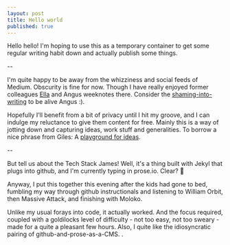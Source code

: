 ```yaml
---
layout: post
title: Hello world
published: true
---
```


Hello hello! I'm hoping to use this as a temporary container to get some regular writing habit down and actually publish some things. 

--

I'm quite happy to be away from the whizziness and social feeds of Medium. Obscurity is fine for now. Though I have really enjoyed former colleagues [Ella](https://fitzsimple.medium.com/) and Angus weeknotes there. Consider the [shaming-into-writing](https://angusmontgomery.medium.com/28-january-2021-weeknote-2-on-vanishing-and-rainy-land-d63314b554e7) to be alive Angus :). 

Hopefully I'll benefit from a bit of privacy until I hit my groove, and I can indulge my reluctance to give them content for free. Mainly this is a way of jotting down and capturing ideas, work stuff and generalities. To borrow a nice phrase from Giles: A [playground for ideas](https://gilest.org/2021/bad-first-drafts/#more-2239).

--

But tell us about the Tech Stack James! Well, it's a thing built with Jekyl that plugs into github, and I'm currently typing in prose.io. Clear? 🤔

Anyway, I put this together this evening after the kids had gone to bed, fumbling my way through github instructionals and listening to William Orbit, then Massive Attack, and finishing with Moloko.

Unlike my usual forays into code, it actually worked. And the focus required, coupled with a goldilocks level of difficulty - not too easy, not too sweary - made for a quite a pleasant few hours. Also, I quite like the idiosyncratic pairing of github-and-prose-as-a-CMS. 
.
